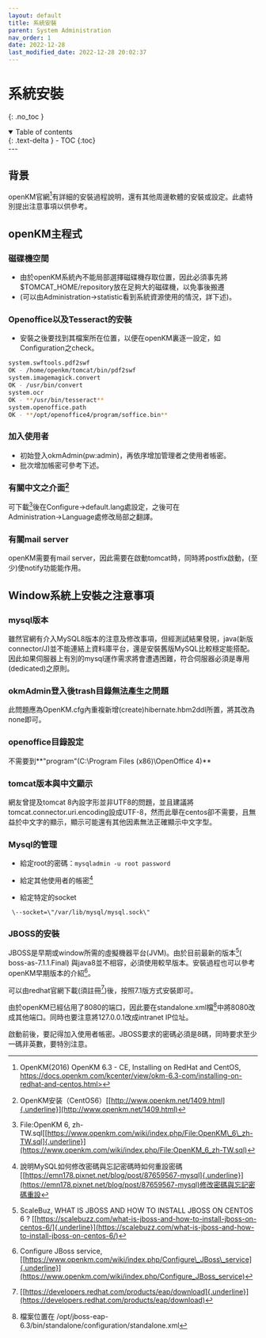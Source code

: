 ```yaml
---
layout: default
title: 系統安裝
parent: System Administration
nav_order: 1
date: 2022-12-28
last_modified_date: 2022-12-28 20:02:37
---
```


# 系統安裝

{: .no_toc }

<details open markdown="block">
  <summary>
    Table of contents
  </summary>
  {: .text-delta }
- TOC
{:toc}
</details>
---

## 背景

openKM官網[^9]有詳細的安裝過程說明，還有其他周邊軟體的安裝或設定。此處特別提出注意事項以供參考。

## openKM主程式

### 磁碟機空間

- 由於openKM系統內不能局部選擇磁碟機存取位置，因此必須事先將\$TOMCAT\_HOME/repository放在足夠大的磁碟機，以免事後搬遷
- (可以由Administration→statistic看到系統資源使用的情況，詳下述)。

### Openoffice以及Tesseract的安裝

- 安裝之後要找到其檔案所在位置，以便在openKM裏逐一設定，如Configuration之check。

```bash
system.swftools.pdf2swf
OK - /home/openkm/tomcat/bin/pdf2swf
system.imagemagick.convert
OK - /usr/bin/convert
system.ocr
OK - **/usr/bin/tesseract**
system.openoffice.path
OK - **/opt/openoffice4/program/soffice.bin**
```

### 加入使用者

- 初始登入okmAdmin(pw:admin)，再依序增加管理者之使用者帳密。
- 批次增加帳密可參考下述。

### 有關中文之介面[^10]

可下載[^11]後在Configure→default.lang處設定，之後可在Administration→Language處修改局部之翻譯。

### 有關mail server

openKM需要有mail server，因此需要在啟動tomcat時，同時將postfix啟動，(至少)使notify功能能作用。

## Window系統上安裝之注意事項

### mysql版本

雖然官網有介入MySQL8版本的注意及修改事項，但經測試結果發現，java(新版connector/J)並不能連結上資料庫平台，還是安裝舊版MySQL比較穩定能搭配。因此如果伺服器上有別的mysql運作需求將會遭遇困難，符合伺服器必須是專用(dedicated)之原則。

### okmAdmin登入後trash目錄無法產生之問題

此問題應為OpenKM.cfg內重複新增(create)hibernate.hbm2ddl所置，將其改為none即可。

### openoffice目錄設定

不需要到**"program"(C:\\Program Files (x86)\\OpenOffice 4)**

### tomcat版本與中文顯示

網友曾提及tomcat
8內設字形並非UTF8的問題，並且建議將tomcat.connector.uri.encoding設成UTF-8，然而此舉在centos卻不需要，且無益於中文字的顯示，顯示可能還有其他因素無法正確顯示中文字型。

### Mysql的管理

- 給定root的密碼：`mysqladmin -u root password`

- 給定其他使用者的帳密[^12]

- 給定特定的socket

` \--socket=\"/var/lib/mysql/mysql.sock\"`

### JBOSS的安裝

JBOSS是早期或window所需的虛擬機器平台(JVM)。由於目前最新的版本[^13](
boss-as-7.1.1.Final)
與java8並不相容，必須使用較早版本。安裝過程也可以參考openKM早期版本的介紹[^14]。

可以由redhat官網下載(須註冊[^15])後，按照7.1版方式安裝即可。

由於openKM已經佔用了8080的端口，因此要在standalone.xml檔[^16]中將8080改成其他端口。同時也要注意將127.0.0.1改成intranet IP位址。

啟動前後，要記得加入使用者帳密。JBOSS要求的密碼必須是8碼，同時要求至少一碼非英數，要特別注意。

[^9]: OpenKM(2016) OpenKM 6.3 - CE, Installing on RedHat and CentOS, https://docs.openkm.com/kcenter/view/okm-6.3-com/installing-on-redhat-and-centos.html>
[^10]: OpenKM安装（CentOS6）[[http://www.openkm.net/1409.html]{.underline}](http://www.openkm.net/1409.html)
[^11]: File:OpenKM 6, zh-TW.sql[[https://www.openkm.com/wiki/index.php/File:OpenKM\_6\_zh-TW.sql]{.underline}](https://www.openkm.com/wiki/index.php/File:OpenKM_6_zh-TW.sql)
[^12]: 說明MySQL如何修改密碼與忘記密碼時如何重設密碼[[https://emn178.pixnet.net/blog/post/87659567-mysql]{.underline}](https://emn178.pixnet.net/blog/post/87659567-mysql)修改密碼與忘記密碼重設
[^13]: ScaleBuz, WHAT IS JBOSS AND HOW TO INSTALL JBOSS ON CENTOS 6 ?
    [[https://scalebuzz.com/what-is-jboss-and-how-to-install-jboss-on-centos-6/]{.underline}](https://scalebuzz.com/what-is-jboss-and-how-to-install-jboss-on-centos-6/)
[^14]: Configure JBoss service,
    [[https://www.openkm.com/wiki/index.php/Configure\_JBoss\_service]{.underline}](https://www.openkm.com/wiki/index.php/Configure_JBoss_service)
[^15]: [[https://developers.redhat.com/products/eap/download]{.underline}](https://developers.redhat.com/products/eap/download)
[^16]: 檔案位置在 /opt/jboss-eap-6.3/bin/standalone/configuration/standalone.xml
